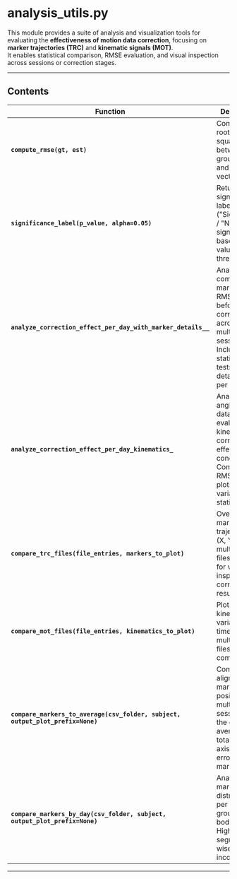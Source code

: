 # analysis_utils.py

This module provides a suite of analysis and visualization tools for evaluating the **effectiveness of motion data correction**, focusing on **marker trajectories (TRC)** and **kinematic signals (MOT)**.  
It enables statistical comparison, RMSE evaluation, and visual inspection across sessions or correction stages.

---

## Contents

| Function | Description |
|----------|-------------|
| **`compute_rmse(gt, est)`** | Compute the root-mean-square error between ground truth and estimated vectors. |
| **`significance_label(p_value, alpha=0.05)`** | Return a significance label ("Significant" / "Not significant") based on a p-value and threshold. |
| **`analyze_correction_effect_per_day_with_marker_details__`** | Analyze and compare marker-wise RMSE before/after correction across multiple TRC sessions. Includes statistical tests and detailed plots per marker. |
| **`analyze_correction_effect_per_day_kinematics_`** | Analyze joint angle (MOT) data to evaluate kinematic correction effects across conditions. Computes RMSE and plots per-variable statistics. |
| **`compare_trc_files(file_entries, markers_to_plot)`** | Overlay marker trajectories (X, Y, Z) from multiple TRC files. Useful for visual inspection of correction results. |
| **`compare_mot_files(file_entries, kinematics_to_plot)`** | Plot selected kinematic variables over time from multiple MOT files for comparison. |
| **`compare_markers_to_average(csv_folder, subject, output_plot_prefix=None)`** | Compare aligned marker positions from multiple sessions to the group average. Plots total and axis-specific errors per marker. |
| **`compare_markers_by_day(csv_folder, subject, output_plot_prefix=None)`** | Analyze marker error distributions per day, grouped by body region. Highlights segment-wise drift or inconsistency. |

---
